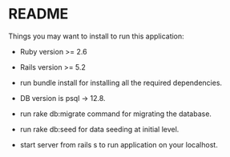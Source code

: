 # README

Things you may want to install to run this application:

* Ruby version >= 2.6

* Rails version >= 5.2

* run bundle install for installing all the required dependencies.

* DB version is psql -> 12.8.

* run rake db:migrate command for migrating the database.

* run rake db:seed for data seeding at initial level.

* start server from rails s to run application on your localhost.